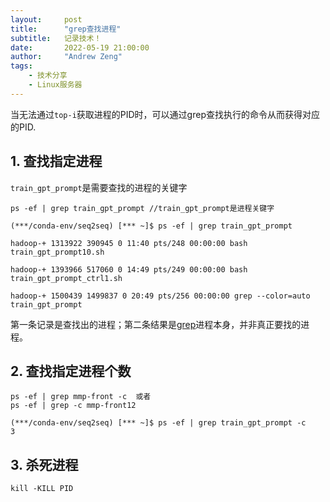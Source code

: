 ```yaml
---
layout:     post
title:      "grep查找进程"
subtitle:   记录技术！
date:       2022-05-19 21:00:00
author:     "Andrew Zeng"
tags:
    - 技术分享
    - Linux服务器
---
```


当无法通过`top-i`获取进程的PID时，可以通过grep查找执行的命令从而获得对应的PID.

## 1. 查找指定进程

`train_gpt_prompt`是需要查找的进程的关键字

```shell
ps -ef | grep train_gpt_prompt //train_gpt_prompt是进程关键字
```

```shell
(***/conda-env/seq2seq) [*** ~]$ ps -ef | grep train_gpt_prompt

hadoop-+ 1313922 390945 0 11:40 pts/248 00:00:00 bash train_gpt_prompt10.sh

hadoop-+ 1393966 517060 0 14:49 pts/249 00:00:00 bash train_gpt_prompt_ctrl1.sh

hadoop-+ 1500439 1499837 0 20:49 pts/256 00:00:00 grep --color=auto train_gpt_prompt
```

第一条记录是查找出的进程；第二条结果是[grep](https://so.csdn.net/so/search?q=grep&spm=1001.2101.3001.7020)进程本身，并非真正要找的进程。

## 2. 查找指定进程个数

```shell
ps -ef | grep mmp-front -c  或者
ps -ef | grep -c mmp-front12
```

```shell
(***/conda-env/seq2seq) [*** ~]$ ps -ef | grep train_gpt_prompt -c
3
```

## 3. 杀死进程

```shell
kill -KILL PID
```

